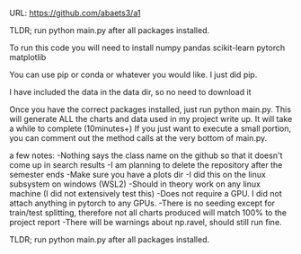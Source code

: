 URL: https://github.com/abaets3/a1

TLDR; run python main.py after all packages installed.

To run this code you will need to install
numpy
pandas
scikit-learn
pytorch
matplotlib

You can use pip or conda or whatever you would like. I just did pip.

I have included the data in the data dir, so no need to download it

Once you have the correct packages installed, just run python main.py. 
This will generate ALL the charts and data used in my project write up. It will take a while to complete (10minutes+)
If you just want to execute a small portion, you can comment out the method calls at the very bottom of main.py.

a few notes:
-Nothing says the class name on the github so that it doesn't come up in search results
-I am planning to delete the repository after the semester ends
-Make sure you have a plots dir
-I did this on the linux subsystem on windows (WSL2)
-Should in theory work on any linux machine (I did not extensively test this)
-Does not require a GPU. I did not attach anything in pytorch to any GPUs.
-There is no seeding except for train/test splitting, therefore not all charts produced will match 100% to the project report
-There will be warnings about np.ravel, should still run fine.


TLDR; run python main.py after all packages installed.